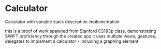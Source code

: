 # Calculator
Calculator with variable stack description implementation

this is a proof of work spawned from Stanford CS193p class, demonstrating SWIFT proficiency through the created app 
it uses multiple views, gestures, delegates to implement a calculator - including a graphing element.
